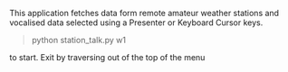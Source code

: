 This application fetches data form remote amateur weather stations and vocalised data selected using a Presenter or Keyboard Cursor keys.

> python station_talk.py w1

to start.  Exit by traversing out of the top of the menu

